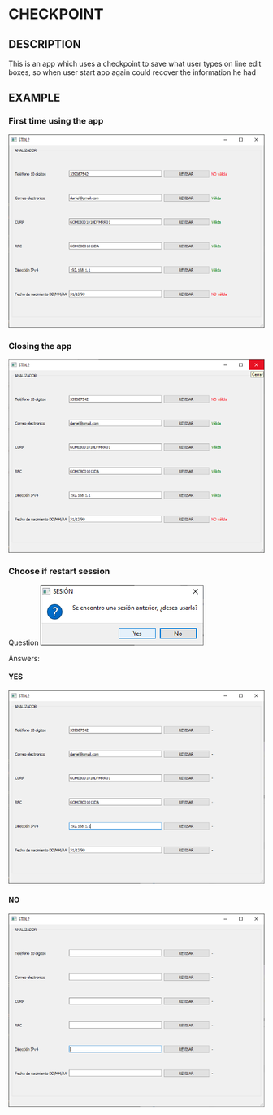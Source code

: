 
# CHECKPOINT

## DESCRIPTION

This is an app which uses a checkpoint to save what user types on line edit boxes, so when user start app again could recover the information he had

## EXAMPLE

### First time using the app
![Using App](example/first.png)

### Closing the app
![On App](example/closing.png)

### Choose if restart session
Question
![On App](example/restart_question.png)

Answers:

#### YES
![On App](example/restart_yes_interface.png)

#### NO
![On App](example/restart_no_interface.png)
